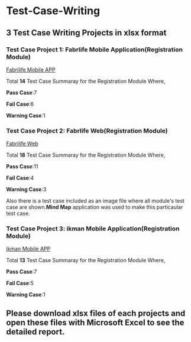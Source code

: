 # Test-Case-Writing
## 3 Test Case Writing Projects in xlsx format


### Test Case Project 1: Fabrlife Mobile Application(Registration Module)
[Fabrilife Mobile APP](https://play.google.com/store/apps/details?id=fabrilife.os.webview&hl=en&gl=US)

Total **14** Test Case Summaray for the Registration Module Where,

**Pass Case**:7

**Fail Case**:6

**Warning Case**:1


### Test Case Project 2: Fabrlife Web(Registration Module)
[Fabrilife Web](https://fabrilife.com)

Total **18** Test Case Summaray for the Registration Module Where,

**Pass Case**:11

**Fail Case**:4

**Warning Case**:3

Also there is a test case included as an image file where all module's  test case are shown.**Mind Map** application was used to make this particaular test case.

### Test Case Project 3: ikman Mobile Application(Registration Module)
[ikman Mobile APP](https://play.google.com/store/apps/details?id=lk.ikman&hl=en&gl=US)

Total **13** Test Case Summaray for the Registration Module Where,

**Pass Case**:7

**Fail Case**:5

**Warning Case**:1


## Please download xlsx files of each projects and open these files with Microsoft Excel  to see the detailed report.

